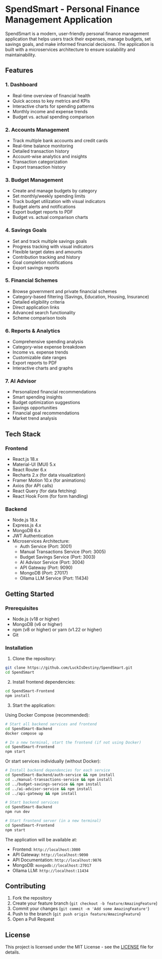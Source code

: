 # SpendSmart - Personal Finance Management Application

SpendSmart is a modern, user-friendly personal finance management application that helps users track their expenses, manage budgets, set savings goals, and make informed financial decisions. The application is built with a microservices architecture to ensure scalability and maintainability.

## Features

### 1. Dashboard
- Real-time overview of financial health
- Quick access to key metrics and KPIs
- Interactive charts for spending patterns
- Monthly income and expense trends
- Budget vs. actual spending comparison

### 2. Accounts Management
- Track multiple bank accounts and credit cards
- Real-time balance monitoring
- Detailed transaction history
- Account-wise analytics and insights
- Transaction categorization
- Export transaction history

### 3. Budget Management
- Create and manage budgets by category
- Set monthly/weekly spending limits
- Track budget utilization with visual indicators
- Budget alerts and notifications
- Export budget reports to PDF
- Budget vs. actual comparison charts

### 4. Savings Goals
- Set and track multiple savings goals
- Progress tracking with visual indicators
- Flexible target dates and amounts
- Contribution tracking and history
- Goal completion notifications
- Export savings reports

### 5. Financial Schemes
- Browse government and private financial schemes
- Category-based filtering (Savings, Education, Housing, Insurance)
- Detailed eligibility criteria
- Direct application links
- Advanced search functionality
- Scheme comparison tools

### 6. Reports & Analytics
- Comprehensive spending analysis
- Category-wise expense breakdown
- Income vs. expense trends
- Customizable date ranges
- Export reports to PDF
- Interactive charts and graphs

### 7. AI Advisor
- Personalized financial recommendations
- Smart spending insights
- Budget optimization suggestions
- Savings opportunities
- Financial goal recommendations
- Market trend analysis

## Tech Stack

### Frontend
- React.js 18.x
- Material-UI (MUI) 5.x
- React Router 6.x
- Recharts 2.x (for data visualization)
- Framer Motion 10.x (for animations)
- Axios (for API calls)
- React Query (for data fetching)
- React Hook Form (for form handling)

### Backend
- Node.js 18.x
- Express.js 4.x
- MongoDB 6.x
- JWT Authentication
- Microservices Architecture:
  - Auth Service (Port: 3001)
  - Manual Transactions Service (Port: 3005)
  - Budget Savings Service (Port: 3003)
  - AI Advisor Service (Port: 3004)
  - API Gateway (Port: 9090)
  - MongoDB (Port: 27017)
  - Ollama LLM Service (Port: 11434)

## Getting Started

### Prerequisites
- Node.js (v18 or higher)
- MongoDB (v6 or higher)
- npm (v8 or higher) or yarn (v1.22 or higher)
- Git

### Installation

1. Clone the repository:
```bash
git clone https://github.com/LuckIsDestiny/SpendSmart.git
cd SpendSmart
```

2. Install frontend dependencies:
```bash
cd SpendSmart-Frontend
npm install
```
<!-- 
3. Set up environment variables:

Backend Services:

Auth Service (.env):
```env
PORT=3001
MONGODB_URI=mongodb://mongo:27017/spendsmart_auth
JWT_SECRET=supersecretkey123456789
```

Manual Transactions Service (.env):
```env
PORT=3005
MONGODB_URI=mongodb://mongo:27017/spendsmart_expense
JWT_SECRET=supersecretkey123456789
EXCHANGE_RATE_API_KEY=your_exchange_rate_api_key
```

Budget Savings Service (.env):
```env
PORT=3003
MONGODB_URI=mongodb://mongo:27017/spendsmart_budget
JWT_SECRET=supersecretkey123456789
SMTP_HOST=smtp.gmail.com
SMTP_PORT=587
SMTP_USER=your_email
SMTP_PASS=your_email_password
AUTH_SERVICE_URL=http://auth-service:3001
MANUAL_TRANSACTIONS_SERVICE_URL=http://manual-transactions-service:3005
```

AI Advisor Service (.env):
```env
PORT=3004
JWT_SECRET=supersecretkey123456789
AUTH_SERVICE_URL=http://auth-service:3001
MODEL_NAME=llama3.2
MODEL_PROVIDER=ollama
OLLAMA_HOST=http://ai-llm:11434
```

API Gateway (.env):
```env
JWT_SECRET=supersecretkey123456789
AUTH_SERVICE_URL=http://auth-service:3001
MANUAL_TRANSACTIONS_SERVICE_URL=http://manual-transactions-service:3005
BUDGET_SAVINGS_SERVICE_URL=http://budget-savings-service:3003
AI_ADVISOR_SERVICE_URL=http://ai-advisor-service:3004
``` -->

3. Start the application:

Using Docker Compose (recommended):
```bash
# Start all backend services and frontend
cd SpendSmart-Backend
docker compose up

# In a new terminal, start the frontend (if not using Docker)
cd SpendSmart-Frontend
npm start
```

Or start services individually (without Docker):
```bash
# Install backend dependencies for each service
cd SpendSmart-Backend/auth-service && npm install
cd ../manual-transactions-service && npm install
cd ../budget-savings-service && npm install
cd ../ai-advisor-service && npm install
cd ../api-gateway && npm install

# Start backend services
cd SpendSmart-Backend
npm run dev

# Start frontend server (in a new terminal)
cd SpendSmart-Frontend
npm start
```

The application will be available at:
- Frontend: `http://localhost:3000`
- API Gateway: `http://localhost:9090`
- API Documentation: `http://localhost:9876`
- MongoDB: `mongodb://localhost:27017`
- Ollama LLM: `http://localhost:11434`

## Contributing

1. Fork the repository
2. Create your feature branch (`git checkout -b feature/AmazingFeature`)
3. Commit your changes (`git commit -m 'Add some AmazingFeature'`)
4. Push to the branch (`git push origin feature/AmazingFeature`)
5. Open a Pull Request

## License

This project is licensed under the MIT License - see the [LICENSE](LICENSE) file for details.
